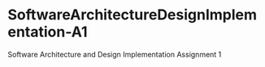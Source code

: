 # SoftwareArchitectureDesignImplementation-A1
Software Architecture and Design Implementation Assignment 1
